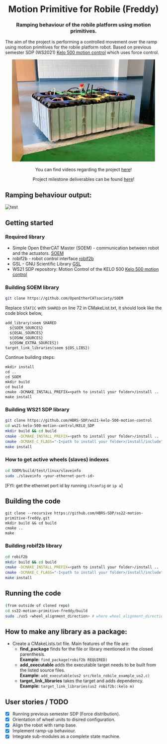 <div align="center">
  <h1 align="center">Motion Primitive for Robile (Freddy)</h1>
  <h3 align="center">
    Ramping behaviour of the robile platform using motion primitives.
  </h3>
</div>

The aim of the project is performing a controlled movement over the ramp using motion primitives for the robile platform robot. Based on previous semester SDP (WS2021) [Kelo 500 motion control](https://github.com/HBRS-SDP/ws21-kelo-500-motion-control) which uses force control.

[<div align="center"><img width="460" src="media/images/Robile.png"></div>](https://griffig.xyz)

<p align="center">
  You can find videos regarding the project <a href="https://drive.google.com/drive/folders/1rVMj4RdJPmCHwqase1NZHOby6o1TtAJh?usp=sharing">here</a>!
</p>

<p align="center">
  Project milestone deliverables can be found <a href="https://drive.google.com/drive/u/3/folders/1boct6apoQLtNgNKWaS_PBlGO9Hr4Donh">here</a>!
</p>

## Ramping behaviour output:

![test](https://j.gifs.com/wmmDnR.gif)


## Getting started

### Required library

- Simple Open EtherCAT Master (SOEM) - communication between robot and the actuators. [SOEM](https://github.com/OpenEtherCATsociety/SOEM)
- robif2b - robot control interface [robif2b](https://github.com/rosym-project/robif2b)
- GSL - GNU Scientific Library [GSL](https://github.com/ampl/gsl)
- WS21 SDP repository: Motion Control of the KELO 500 [Kelo 500 motion control](https://github.com/HBRS-SDP/ws21-kelo-500-motion-control)

### Building SOEM library

```bash
git clone https://github.com/OpenEtherCATsociety/SOEM
```

Replace `STATIC` with `SHARED` on line 72 in CMakeList.txt, it should look like the code block below,

```
add_library(soem SHARED
  ${SOEM_SOURCES}
  ${OSAL_SOURCES}
  ${OSHW_SOURCES}
  ${OSHW_EXTRA_SOURCES})
target_link_libraries(soem ${OS_LIBS})
```

Continue building steps:

```
mkdir install
cd ..
cd SOEM
mkdir build
cd build
cmake -DCMAKE_INSTALL_PREFIX=<path to install your folder>/install ..
make install
```

### Building WS21 SDP library

```bash
git clone https://github.com/HBRS-SDP/ws21-kelo-500-motion-control
cd ws21-kelo-500-motion-control/KELO_SDP
mkdir build && cd build
cmake -DCMAKE_INSTALL_PREFIX=<path to install your folder>/install ..
cmake -DCMAKE_C_FLAGS="-I<path to install your folder>/install/include" -DENABLE_PACKAGE_REGISTRY=on -DENABLE_ETHERCAT=ON ..
make install
```

### How to get active wheels (slaves) indexes

```bash
cd SOEM/build/test/linux/slaveinfo
sudo ./slaveinfo <your-ethernet-port-id>
```

[FYI: get the ethernet port id by running `ifconfig` or `ip a`]

## Building the code
```
git clone --recursive https://github.com/HBRS-SDP/ss22-motion-primitive-freddy.git
mkdir build && cd build
cmake ..
make
```

### Building robif2b library

```bash
cd robif2b
mkdir build && cd build
cmake -DCMAKE_INSTALL_PREFIX=<path to install your folder>/install ..
cmake -DCMAKE_C_FLAGS="-I<path to install your folder>/install/include" -DENABLE_PACKAGE_REGISTRY=on -DENABLE_ETHERCAT=ON -DENABLE_KELO=ON ..
make install
```

## Running the code
```bash
(from outside of cloned repo)
cd ss22-motion-primitive-freddy/build
sudo ./us5 <wheel_alignment_direction> # where wheel_alignment_direction is 0, 90, 180, or 270
```

## How to make any library as a package:

- Create a CMakeLists.txt file. Main features of the file are: 
  - **find_package** finds for the file or library mentioned in the closed parenthesis.<br> **Example:** `find_package(robif2b REQUIRED)`
  - **add_executable** adds the executable target <name> needs to be built from the listed source files. <br>
**Example:** `add_executable(us2 src/kelo_robile_example_us2.c)`
  - **target_link_libraries** takes the target and adds dependency. <br> **Example:** `target_link_libraries(us2 robif2b::kelo m)`


## User stories / TODO

- [x] Running previous semester SDP (Force distribution).
- [x] Orientation of wheel units to disired configuration.
- [x] Align the robot with ramp base.
- [x] Implement ramp-up behaviour.
- [x] Integrate sub-modules as a complete state machine.
